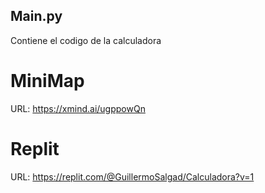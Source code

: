 ## Main.py
Contiene el codigo de la calculadora
# MiniMap
URL: https://xmind.ai/ugppowQn
# Replit
URL: https://replit.com/@GuillermoSalgad/Calculadora?v=1
